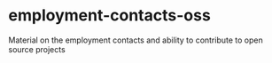 # employment-contacts-oss
Material on the employment contacts and ability to contribute to open source projects
